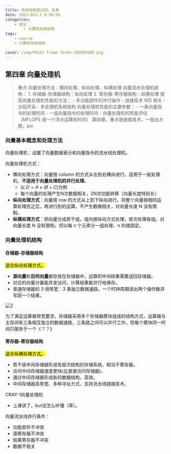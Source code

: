 ```yaml
---
title: 系统结构笔记四、五章
date: 2023-023-2 9:50:56
categories:
	- 笔记
		- 计算机系统结构
tags:
	- course
	- 计算机系统结构

cover: /img/Photo frame three-105065589.png
---
```


## 第四章 向量处理机

>重点
向量处理方法：横向处理、纵向处理、纵横处理
向量流水处理机结构：
	1. 存储器-存储器结构：纵向处理
	2. 寄存器-寄存器结构：纵横处理
提高向量处理机性能的方法：
	- 多功能部件的并行操作
	- 链接技术 WD 相关
	- 分段开采
	- 多处理机系统结构
向量处理机性能的主要参数：
	- 一条向量指令的处理时间
	- 一组向量指令的处理时间
	- 向量处理机的性能评估（MFLOPS 或一个浮点运算的时间）
第四章，重点是链接技术，一般出大题，pin
### 向量基本概念和处理方法

向量处理机：设置了向量数据表示和向量指令的流水线处理机。

向量处理机方式：

- 横向处理方式：向量按 column 的方式从左到右横向进行。适用于一般处理机，**不适用于向量处理机的并行处理**。
  - 以 $D=A \times (B+C)$为例
  - 每个向量的处理产生N次数据相关，2N次功能转移（向量长度特别长）
- **纵向处理方式**：向量按 row 的方式从上到下纵向进行。将整个向量按相同运算处理完之后，再进行别的运算。不产生数据相关，对向量长度 N 没有限制。
- **纵横处理方式**：把向量分成若干组，组内按纵向方式处理，依次处理各组。对向量长度 N 没有限制，但以每 n 个元素分一组处理，n 的值固定。

### 向量处理机结构

#### 存储器-存储器结构

<mark>适合纵向处理方式。</mark>

- **源向量**和**目的向量**都存放在存储器中，运算的中间结果需要送回存储器。
- 对应的向量分量能并发访问，计算结果能并行地保存。
- 普通存储器的 3 倍带宽：3 条独立数据通路，一个时钟周期读出两个操作数并写回一个结果。

![2](https://api2.mubu.com/v3/document_image/2362ff86-2352-49f6-b62e-fa1337ccdc60-16175743.jpg)

为了满足运算器带宽要求，存储器采用多个存储器模块组成的结构方式，运算器与主存间有三条相互独立的数据通路，三条路之间可以并行工作，但每个模块同一时间只服务于一个《？？》

#### 寄存器-寄存器结构

<mark>适合纵横处理方式。</amrk>

- 若干级中间存储器形成有层次结构的存储系统，相当于寄存器。
- 访问中间存储器速度更快(比直接访问存储器)。
- 通过中间存储器形成新的数据结构，高效。
- 中间存储器高带宽、多种寻址方式、支持流水线链接技术。

CRAY-1向量处理机

- 上课讲了，but没怎么听懂（草）。

向量流水线并行条件：

- 功能部件不冲突
- 源寄存器不冲突
- 结果寄存器不冲突
- 数据不相关

